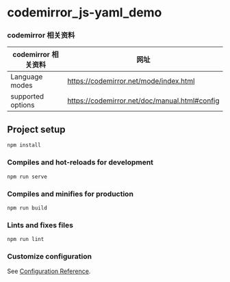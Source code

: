 # codemirror_js-yaml_demo


### codemirror 相关资料
codemirror 相关资料 | 网址
--- | ---
Language modes | https://codemirror.net/mode/index.html
supported options | https://codemirror.net/doc/manual.html#config




## Project setup
```
npm install
```

### Compiles and hot-reloads for development
```
npm run serve
```

### Compiles and minifies for production
```
npm run build
```

### Lints and fixes files
```
npm run lint
```

### Customize configuration
See [Configuration Reference](https://cli.vuejs.org/config/).
